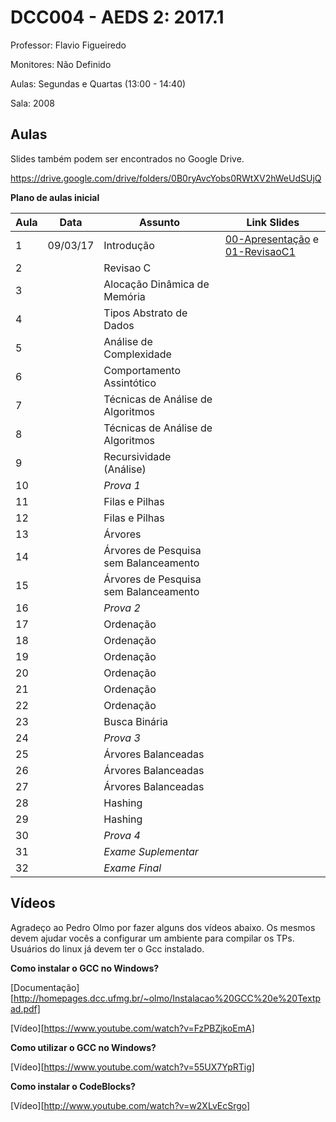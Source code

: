 DCC004 - AEDS 2: 2017.1
=======================

Professor: Flavio Figueiredo

Monitores: Não Definido

Aulas: Segundas e Quartas (13:00 - 14:40)

Sala: 2008

Aulas
-----

Slides também podem ser encontrados no Google Drive.

https://drive.google.com/drive/folders/0B0ryAvcYobs0RWtXV2hWeUdSUjQ

**Plano de aulas inicial**

| Aula  | Data     |  Assunto                                  | Link Slides                                            |
|-------|----------|-------------------------------------------|--------------------------------------------------------|
|   1   | 09/03/17 |  Introdução                               | [00-Apresentação] e [01-RevisaoC1]                     |
|   2   |          |  Revisao C                                |                                                        |
|   3   |          |  Alocação Dinâmica de Memória             |                                                        |
|   4   |          |  Tipos Abstrato de Dados                  |                                                        |
|   5   |          |  Análise de Complexidade                  |                                                        |
|   6   |          |  Comportamento Assintótico                |                                                        |
|   7   |          |  Técnicas de Análise de Algoritmos        |                                                        |
|   8   |          |  Técnicas de Análise de Algoritmos        |                                                        |
|   9   |          |  Recursividade (Análise)                  |                                                        |
|   10  |          | *Prova 1*                                 |                                                        |
|   11  |          |  Filas e Pilhas                           |                                                        |
|   12  |          |  Filas e Pilhas                           |                                                        |
|   13  |          |  Árvores                                  |                                                        |
|   14  |          |  Árvores de Pesquisa sem Balanceamento    |                                                        |
|   15  |          |  Árvores de Pesquisa sem Balanceamento    |                                                        |
|   16  |          |  *Prova 2*                                |                                                        |
|   17  |          |  Ordenação                                |                                                        |
|   18  |          |  Ordenação                                |                                                        |
|   19  |          |  Ordenação                                |                                                        |
|   20  |          |  Ordenação                                |                                                        |
|   21  |          |  Ordenação                                |                                                        |
|   22  |          |  Ordenação                                |                                                        |
|   23  |          |  Busca Binária                            |                                                        |
|   24  |          |  *Prova 3*                                |                                                        |
|   25  |          |  Árvores Balanceadas                      |                                                        |
|   26  |          |  Árvores Balanceadas                      |                                                        |
|   27  |          |  Árvores Balanceadas                      |                                                        |
|   28  |          |  Hashing                                  |                                                        |
|   29  |          |  Hashing                                  |                                                        |
|   30  |          |  *Prova 4*                                |                                                        |
|   31  |          |  *Exame Suplementar*                      |                                                        |
|   32  |          |  *Exame Final*                            |                                                        |

[00-Apresentação]: ./slides/00-Apresentacao.pdf
[01-RevisaoC1]: ./slides/01-RevisaoC.pdf

Vídeos
------

Agradeço ao Pedro Olmo por fazer alguns dos vídeos abaixo. Os mesmos devem
ajudar vocês a configurar um ambiente para compilar os TPs.
Usuários do linux já devem ter o Gcc instalado.

**Como instalar o GCC no Windows?**

[Documentação][http://homepages.dcc.ufmg.br/~olmo/Instalacao%20GCC%20e%20Textpad.pdf]

[Vídeo][https://www.youtube.com/watch?v=FzPBZjkoEmA]

**Como utilizar o GCC no Windows?**

[Vídeo][https://www.youtube.com/watch?v=55UX7YpRTig]

**Como instalar o CodeBlocks?**

[Vídeo][http://www.youtube.com/watch?v=w2XLvEcSrgo]

